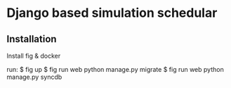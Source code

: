 Django based simulation schedular
=================================

Installation
------------

Install fig & docker

run:
  $ fig up
  $ fig run web python manage.py migrate
  $ fig run web python manage.py syncdb

